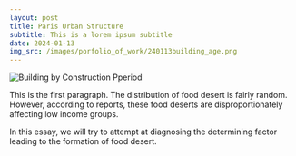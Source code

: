 ```yaml
---
layout: post
title: Paris Urban Structure
subtitle: This is a lorem ipsum subtitle
date: 2024-01-13
img_src: /images/porfolio_of_work/240113building_age.png
---
```


![Building by Construction Pperiod](/images/porfolio_of_work/240113building_age.png)

This is the first paragraph. The distribution of food desert is fairly random. However, according to reports, these food deserts are disproportionately affecting low income groups.

In this essay, we will try to attempt at diagnosing the determining factor leading to the formation of food desert.